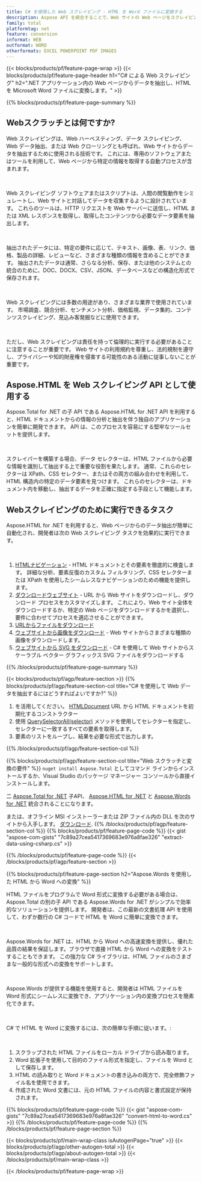 ```yaml
---
title: C# を使用した Web スクレイピング - HTML を Word ファイルに変換する 
description: Aspose API を統合することで、Web サイトの Web ページをスクレイピングし、.NET アプリケーション経由で HTML を Microsoft Word ドキュメントにエクスポートします。 
family: total
platformtag: net
feature: conversion
informat: WEB
outformat: WORD
otherformats: EXCEL POWERPOINT PDF IMAGES
---
```

{{< blocks/products/pf/feature-page-wrap >}}
{{< blocks/products/pf/feature-page-header h1="C# による Web スクレイピング" h2=".NET アプリケーション内の Web ページからデータを抽出し、HTML を Microsoft Word ファイルに変換します。" >}}

{{% blocks/products/pf/feature-page-summary %}}

<h2 class="heading-border">Webスクラッチとは何ですか?</h2>

<p>Web スクレイピングは、Web ハーベスティング、データ スクレイピング、Web データ抽出、または Web クローリングとも呼ばれ、Web サイトからデータを抽出するために使用される技術です。 これには、専用のソフトウェアまたはツールを利用して、Web ページから特定の情報を取得する自動プロセスが含まれます。</p><br />
<p>Web スクレイピング ソフトウェアまたはスクリプトは、人間の閲覧動作をシミュレートし、Web サイトと対話してデータを収集するように設計されています。 これらのツールは、HTTP リクエストを Web サーバーに送信し、HTML または XML レスポンスを取得し、取得したコンテンツから必要なデータ要素を抽出します。</p><br />

<p>抽出されたデータには、特定の要件に応じて、テキスト、画像、表、リンク、価格、製品の詳細、レビューなど、さまざまな種類の情報を含めることができます。 抽出されたデータは通常、さらなる分析、保存、または他のシステムとの統合のために、DOC、DOCX、CSV、JSON、データベースなどの構造化形式で保存されます。</p><br />

<p>Web スクレイピングには多数の用途があり、さまざまな業界で使用されています。 市場調査、競合分析、センチメント分析、価格監視、データ集約、コンテンツスクレイピング、見込み客発掘などに使用できます。</p><br />

<p>ただし、Web スクレイピングは責任を持って倫理的に実行する必要があることに注意することが重要です。 Web サイトの利用規約を尊重し、法的規制を遵守し、プライバシーや知的財産権を侵害する可能性のある活動に従事しないことが重要です。</p>

<h2 class="heading-border">Aspose.HTML を Web スクレイピング API として使用する</h2>

<p>Aspose.Total for .NET の子 API である Aspose.HTML for .NET API を利用すると、HTML ドキュメントからの情報の分析と抽出を伴う独自のアプリケーションを簡単に開発できます。 API は、このプロセスを容易にする堅牢なツールセットを提供します。</p><br />

<p>スクレイパーを構築する場合、データ セレクターは、HTML ファイルから必要な情報を識別して抽出する上で重要な役割を果たします。 通常、これらのセレクターは XPath、CSS セレクター、またはその両方の組み合わせを利用して、HTML 構造内の特定のデータ要素を見つけます。 これらのセレクターは、ドキュメント内を移動し、抽出するデータを正確に指定する手段として機能します。</p>

<h2 class="heading-border">Webスクレイピングのために実行できるタスク</h2>

<p>Aspose.HTML for .NET を利用すると、Web ページからのデータ抽出が簡単に自動化され、開発者は次の Web スクレイピング タスクを効果的に実行できます。</p><br />

1. [HTMLナビゲーション](https://docs.aspose.com/html/net/html-navigation/) - HTML ドキュメントとその要素を徹底的に検査します。 詳細な分析、要素反復のカスタム フィルタリング、CSS セレクターまたは XPath を使用したシームレスなナビゲーションのための機能を提供します。
2. [ダウンロードウェブサイト](https://docs.aspose.com/html/net/download-website/) - URL から Web サイトをダウンロードし、ダウンロード プロセスをカスタマイズします。 これにより、Web サイト全体をダウンロードするか、特定の Web ページをダウンロードするかを選択し、要件に合わせてプロセスを適応させることができます。
3. [URLからファイルをダウンロード](https://docs.aspose.com/html/net/download-file-from-url/) 
4. [ウェブサイトから画像をダウンロード](https://docs.aspose.com/html/net/download-images-from-website/) - Web サイトからさまざまな種類の画像をダウンロードします。
5. [ウェブサイトから SVG をダウンロード](https://docs.aspose.com/html/net/download-svg-from-website/) - C# を使用して Web サイトからスケーラブル ベクター グラフィックス SVG ファイルをダウンロードする

{{% /blocks/products/pf/feature-page-summary  %}}

{{< blocks/products/pf/agp/feature-section >}}
{{% blocks/products/pf/agp/feature-section-col title="C# を使用して Web データを抽出するにはどうすればよいですか?" %}}

1. を活用してください。 [HTMLDocument](https://reference.aspose.com/html/net/aspose.html/htmldocument/htmldocument/) URL から HTML ドキュメントを初期化するコンストラクター
2. 使用 [QuerySelectorAll(selector)](https://reference.aspose.com/html/net/aspose.html.dom/document/queryselectorall/) メソッドを使用してセレクターを指定し、セレクターに一致するすべての要素を取得します。
3. 要素のリストをループし、結果を必要な形式で出力します。
 
{{% /blocks/products/pf/agp/feature-section-col %}}

{{% blocks/products/pf/agp/feature-section-col title="Web スクラッチと変換の要件" %}}
``nuget install Aspose.Total`` としてコマンド ラインからインストールするか、Visual Studio のパッケージ マネージャー コンソールから直接インストールします。

二 [Aspose.Total for .NET](https://products.aspose.com/total/net/) 子API、 [Aspose.HTML for .NET](https://products.aspose.com/html/net/) と [Aspose.Words for .NET](https://products.aspose.com/words/net/) 統合されることになります。

または、オフライン MSI インストーラーまたは ZIP ファイル内の DLL を次のサイトから入手します。 [ダウンロード](https://releases.aspose.com/total/net).
{{% /blocks/products/pf/agp/feature-section-col %}}
{{% blocks/products/pf/feature-page-code %}}
{{< gist "aspose-com-gists" "7c89a27cea5417369683e976a8fae326" "extract-data-using-csharp.cs" >}}

{{% /blocks/products/pf/feature-page-code %}}
{{< /blocks/products/pf/agp/feature-section >}}

{{% blocks/products/pf/feature-page-section  h2="Aspose.Words を使用した HTML から Word への変換" %}}
<p>HTML ファイルをプログラムで Word 形式に変換する必要がある場合は、Aspose.Total の別の子 API である Aspose.Words for .NET がシンプルで効率的なソリューションを提供します。 開発者は、この最新の文書処理 API を使用して、わずか数行の C# コードで HTML を Word に簡単に変換できます。</p><br />

<p>Aspose.Words for .NET は、HTML から Word への高速変換を提供し、優れた品質の結果を保証します。ブラウザで直接 HTML から Word への変換をテストすることもできます。 この強力な C# ライブラリは、HTML ファイルのさまざまな一般的な形式への変換をサポートします。</p><br />

<p>Aspose.Words が提供する機能を使用すると、開発者は HTML ファイルを Word 形式にシームレスに変換でき、アプリケーション内の変換プロセスを簡素化できます。</p><br />

<p>C# で HTML を Word に変換するには、次の簡単な手順に従います。:</p><br />

1. スクラップされた HTML ファイルをローカル ドライブから読み取ります。
1. Word 拡張子を使用して目的のファイル形式を指定し、ファイルを Word として保存します。
1. HTML の読み取りと Word ドキュメントの書き込みの両方で、完全修飾ファイル名を使用できます。
1. 作成された Word 文書には、元の HTML ファイルの内容と書式設定が保持されます。

{{% blocks/products/pf/feature-page-code %}}
{{< gist "aspose-com-gists" "7c89a27cea5417369683e976a8fae326" "convert-html-to-word.cs" >}}
{{% /blocks/products/pf/feature-page-code  %}}
{{% /blocks/products/pf/feature-page-section %}}

{{< blocks/products/pf/main-wrap-class isAutogenPage="true" >}}
{{< blocks/products/pf/agp/other-autogen-total >}}
{{< blocks/products/pf/agp/about-autogen-total >}}
{{< /blocks/products/pf/main-wrap-class >}}

{{< /blocks/products/pf/feature-page-wrap >}}